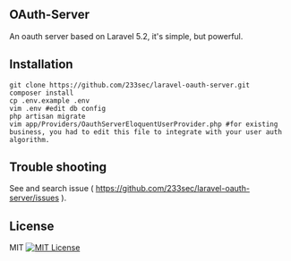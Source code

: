 ## OAuth-Server
An oauth server based on Laravel 5.2, it's simple, but powerful.

## Installation
```shell
git clone https://github.com/233sec/laravel-oauth-server.git
composer install
cp .env.example .env
vim .env #edit db config
php artisan migrate
vim app/Providers/OauthServerEloquentUserProvider.php #for existing business, you had to edit this file to integrate with your user auth algorithm.
```

## Trouble shooting
See and search issue ( https://github.com/233sec/laravel-oauth-server/issues ).

## License
MIT
[![MIT License](https://img.shields.io/badge/license-MIT-blue.svg?style=flat-square)](LICENSE)

